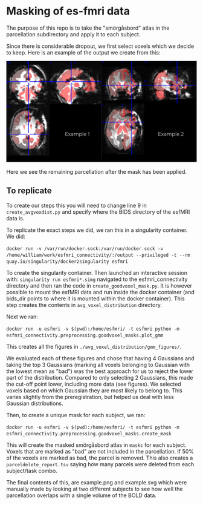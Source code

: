 # Masking of es-fmri data

The purpose of this repo is to take the "smörgåsbord" atlas in the parcellation subdirectory and apply it to each subject.

Since there is considerable dropout, we first select voxels which we decide to keep. Here is an example of the output we create from this:

![](example.png)

Here we see the remaining parcellation after the mask has been applied.

## To replicate

To create our steps this you will need to change line 9 in `create_avgvoxdist.py` and specify where the BIDS directory of the esfMRI data is.

To replicate the exact steps we did, we ran this in a singularity container. We did:

`docker run -v /var/run/docker.sock:/var/run/docker.sock -v /home/william/work/esfmri_connectivity/:/output --privileged -t --rm quay.io/singularity/docker2singularity esfmri`

To create the singularity container. Then launched an interactive session with: `singularity run esfmri*.simg` navigated to the esfmri_connectivity directory and then ran the code in `create_goodvoxel_mask.py`. It is however possible to mount the esfMRI data and run inside the docker container (and bids_dir points to where it is mounted within the docker container). This step creates the contents in `avg_voxel_distribution` directory.

Next we ran:

`docker run -u esfmri -v $(pwd):/home/esfmri/ -t esfmri python -m esfmri_connectivity.preprocessing.goodvoxel_masks.plot_gmm`

This creates all the figures in `./avg_voxel_distribution/gmm_figures/`.

We evaluated each of these figures and chose that having 4 Gaussians and taking the top 3 Gaussians (marking all voxels belonging to Gaussian with the lowest mean as "bad") was the best approach for us to reject the lower part of the distribution. Compared to only selecting 2 Gaussians, this made the cut-off point lower, including more data (see figures). We selected voxels based on which Gaussian they are most likely to belong to. This varies slightly from the preregistration, but helped us deal with less Gaussian distributions.

Then, to create a unique mask for each subject, we ran:

`docker run -u esfmri -v $(pwd):/home/esfmri/ -t esfmri python -m esfmri_connectivity.preprocessing.goodvoxel_masks.create_mask`

This will create the masked smörgåsbord atlas in `masks` for each subject. Voxels that are marked as "bad" are not included in the parcellation. If 50% of the voxels are marked as bad, the parcel is removed. This also creates a `parceldelete_report.tsv` saying how many parcels were deleted from each subject/task combo.

The final contents of this, are example.png and example.svg which were manually made by looking at two different subjects to see how well the parcellation overlaps with a single volume of the BOLD data.
